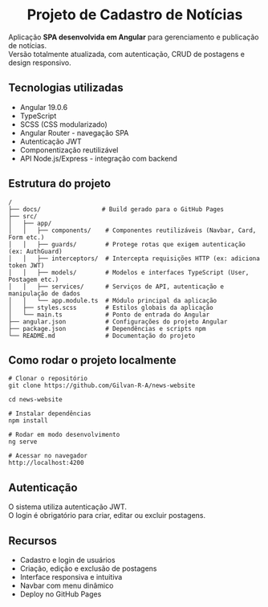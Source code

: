 <h1 align="center">
    Projeto de Cadastro de Notícias
</h1>   

Aplicação **SPA desenvolvida em Angular** para gerenciamento e publicação de notícias.   
Versão totalmente atualizada, com autenticação, CRUD de postagens e design responsivo.   

## Tecnologias utilizadas   

- Angular 19.0.6
- TypeScript
- SCSS (CSS modularizado)
- Angular Router - navegação SPA   
- Autenticação JWT
- Componentização reutilizável 
- API Node.js/Express - integração com backend  

## Estrutura do projeto   

```   
/
├── docs/                 # Build gerado para o GitHub Pages
├── src/
│   ├── app/
│   │   ├── components/    # Componentes reutilizáveis (Navbar, Card, Form etc.)
│   │   ├── guards/        # Protege rotas que exigem autenticação (ex: AuthGuard)
│   │   ├── interceptors/  # Intercepta requisições HTTP (ex: adiciona token JWT)
│   │   ├── models/        # Modelos e interfaces TypeScript (User, Postagem etc.)
│   │   ├── services/      # Serviços de API, autenticação e manipulação de dados
│   │   └── app.module.ts  # Módulo principal da aplicação
│   ├── styles.scss        # Estilos globais da aplicação
│   └── main.ts            # Ponto de entrada do Angular
├── angular.json           # Configurações do projeto Angular
├── package.json           # Dependências e scripts npm
└── README.md              # Documentação do projeto

```   

## Como rodar o projeto localmente   

```  
# Clonar o repositório
git clone https://github.com/Gilvan-R-A/news-website   

cd news-website

# Instalar dependências
npm install

# Rodar em modo desenvolvimento
ng serve

# Acessar no navegador
http://localhost:4200
```   

## Autenticação   

O sistema utiliza autenticação JWT.   
O login é obrigatório para criar, editar ou excluir postagens.   

## Recursos   

- Cadastro e login de usuários   
- Criação, edição e exclusão de postagens   
- Interface responsiva e intuitiva   
- Navbar com menu dinâmico
- Deploy no GitHub Pages
